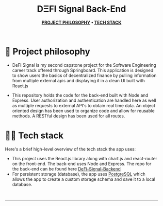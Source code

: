 
<div align='center'>
  <h1>DΞFI Signal Back-End</h1>
</div>

<div align="center">

**[PROJECT PHILOSOPHY](https://github.com/Alex-Reitz/Defi-Signal-Backend#-project-philosophy) • 
[TECH STACK](https://github.com/Alex-Reitz/Defi-Signal-Backend#-tech-stack)**
</div>

<br />

# 🧐 Project philosophy

- DeFi Signal is my second capstone project for the Software Engineering career track offered through Springboard. This application is designed to show users the basics of decentralized finance by pulling information from multiple external apis and displaying it in a clean UI built with React.js 

- This repository holds the code for the back-end built with Node and Express. User authorization and authentication are handled here as well as multiple requests to external API's to obtain real time data. An object oriented design has been used to organize code and allow for reusable methods. A RESTful design has been used for all routes.

# 👨‍💻 Tech stack

Here's a brief high-level overview of the tech stack the app uses:

- This project uses the React.js library along with chart.js and react-router on the front-end. The back-end uses Node and Express. The repo for the back-end can be found here [DeFi-Signal-Backend](https://github.com/Alex-Reitz/DeFi-Signal-Backend)
- For persistent storage (database), the app uses [PostgreSQL](https://www.postgresql.org/) which allows the app to create a custom storage schema and save it to a local database.
<br />

---

<br />
